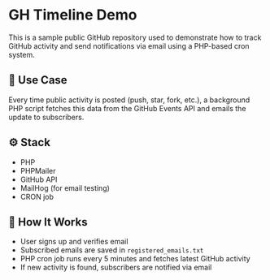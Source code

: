 # GH Timeline Demo
This is a sample public GitHub repository used to demonstrate how to track GitHub activity and send notifications via email using a PHP-based cron system.

## 🔔 Use Case
Every time public activity is posted (push, star, fork, etc.), a background PHP script fetches this data from the GitHub Events API and emails the update to subscribers.

## ⚙️ Stack
- PHP
- PHPMailer
- GitHub API
- MailHog (for email testing)
- CRON job

## 🚀 How It Works
- User signs up and verifies email
- Subscribed emails are saved in `registered_emails.txt`
- PHP cron job runs every 5 minutes and fetches latest GitHub activity
- If new activity is found, subscribers are notified via email


